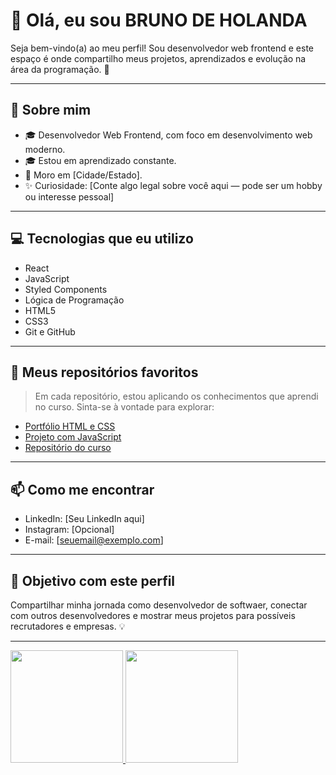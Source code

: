 # 👋 Olá, eu sou BRUNO DE HOLANDA

Seja bem-vindo(a) ao meu perfil! Sou desenvolvedor web frontend e este espaço é onde compartilho meus projetos, aprendizados e evolução na área da programação. 🚀

---

## 🧠 Sobre mim

- 🎓 Desenvolvedor Web Frontend, com foco em desenvolvimento web moderno.
- 🎓 Estou em aprendizado constante.
- 📍 Moro em [Cidade/Estado].
- ✨ Curiosidade: [Conte algo legal sobre você aqui — pode ser um hobby ou interesse pessoal]

---

## 💻 Tecnologias que eu utilizo

- React
- JavaScript
- Styled Components
- Lógica de Programação
- HTML5
- CSS3
- Git e GitHub

---

## 📁 Meus repositórios favoritos

> Em cada repositório, estou aplicando os conhecimentos que aprendi no curso. Sinta-se à vontade para explorar:

- [Portfólio HTML e CSS](https://github.com/seu-usuario/nome-do-repo)
- [Projeto com JavaScript](https://github.com/seu-usuario/nome-do-repo)
- [Repositório do curso](https://github.com/seu-usuario/nome-do-repo)

---

## 📫 Como me encontrar

- LinkedIn: [Seu LinkedIn aqui]
- Instagram: [Opcional]
- E-mail: [seuemail@exemplo.com]

---

## 📌 Objetivo com este perfil

Compartilhar minha jornada como desenvolvedor de softwaer, conectar com outros desenvolvedores e mostrar meus projetos para possíveis recrutadores e empresas. 💡

---

<div>
<a href="https://github.com/brunodevsoftware ">
<img height="180em" src="https://github-readme-stats.vercel.app/api/top-langs/?username=brunodevsoftware &layout=compact&langs_count=7&theme=dracula"/>
<img height="180em" src="https://github-readme-stats.vercel.app/api?username=brunodevsoftware&show_icons=true&theme=dracula&include_all_commits=true&count_private=true"/>
</div>
